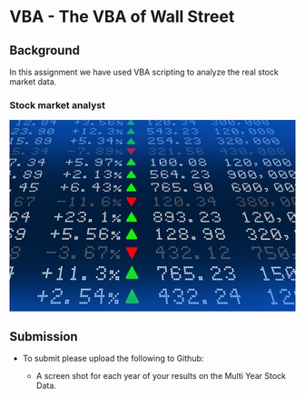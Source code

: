 # VBA - The VBA of Wall Street

## Background

In this assignment we have used VBA scripting to analyze the real stock market data. 

### Stock market analyst

![stock Market](Images/stockmarket.jpg)





 

 

 

















## Submission

* To submit please upload the following to Github:

  * A screen shot for each year of your results on the Multi Year Stock Data.

 








